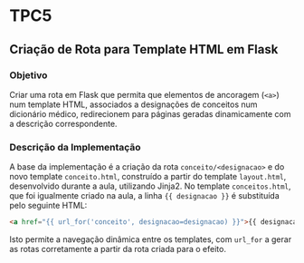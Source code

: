 # TPC5
## Criação de Rota para Template HTML em Flask
### Objetivo
Criar uma rota em Flask que permita que elementos de ancoragem (``<a>``) num template HTML, associados a designações de
conceitos num dicionário médico, redirecionem para páginas geradas dinamicamente com a descrição correspondente.

### Descrição da Implementação
A base da implementação é a criação da rota ``conceito/<designacao>`` e do novo template ``conceito.html``, construído
a partir do template ``layout.html``, desenvolvido durante a aula, utilizando Jinja2. No template ``conceitos.html``,
que foi igualmente criado na aula, a linha `{{ designacao }}` é substituída pelo seguinte HTML:
```html
<a href="{{ url_for('conceito', designacao=designacao) }}">{{ designacao }}</a>
```
Isto permite a navegação dinâmica entre os templates, com ``url_for`` a gerar as rotas corretamente a partir da rota
criada para o efeito.
